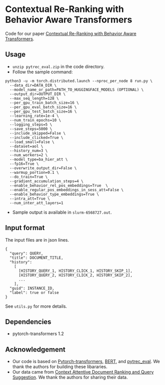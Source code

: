 # Contextual Re-Ranking with Behavior Aware Transformers

Code for our paper [Contextual Re-Ranking with Behavior Aware Transformers](http://ciir-publications.cs.umass.edu/getpdf.php?id=1383).

## Usage
* `unzip pytrec_eval.zip` in the code directory. 
* Follow the sample command:  
```
python3 -u -m torch.distributed.launch --nproc_per_node 8 run.py \
  --data_dir=DATA_DIR \
  --model_name_or_path=PATH_TO_HUGGINGFACE_MODELS (OPTIONAL) \
  --output_dir=OUTPUT_DIR \
  --max_seq_length=128 \
  --per_gpu_train_batch_size=16 \
  --per_gpu_eval_batch_size=16 \
  --per_gpu_test_batch_size=16 \
  --learning_rate=1e-4 \
  --num_train_epochs=10 \
  --logging_steps=5 \
  --save_steps=5000 \
  --include_skipped=False \
  --include_clicked=True \
  --load_small=False \
  --dataset=aol \
  --history_num=3 \
  --num_workers=2 \
  --model_type=ba_hier_att \
  --fp16=True \
  --overwrite_output_dir=False \
  --warmup_portion=0.1 \
  --do_train=True \
  --gradient_accumulation_steps=4 \
  --enable_behavior_rel_pos_embeddings=True  \
  --enable_regular_pos_embeddings_in_sess_att=False \
  --enable_behavior_type_embeddings=True \
  --intra_att=True \
  --num_inter_att_layers=1
```
* Sample output is available in `slurm-6568727.out`.

## Input format
The input files are in json lines.
```
{
  "query": QUERY,
  "title": DOCUMENT_TITLE,
  "history": 
    [
      [HISTORY_QUERY_1, HISTORY_CLICK_1, HISTORY_SKIP_1], 
      [HISTORY_QUERY_2, HISTORY_CLICK_2, HISTORY_SKIP_2],
      ...
    ],
  "guid": INSTANCE_ID,
  "label": true or false
}
```
See `utils.py` for more details.

## Dependencies
* pytorch-transformers 1.2

## Acknowledgement
* Our code is based on [Pytorch-transformers](https://huggingface.co/transformers/v1.2.0/installation.html), [BERT](https://github.com/google-research/bert), and [pytrec_eval](https://github.com/cvangysel/pytrec_eval). We thank the authors for building these libararies.  
* Our data came from [Context Attentive Document Ranking and Query Suggestion](https://arxiv.org/pdf/1906.02329.pdf). We thank the authors for sharing their data.  
